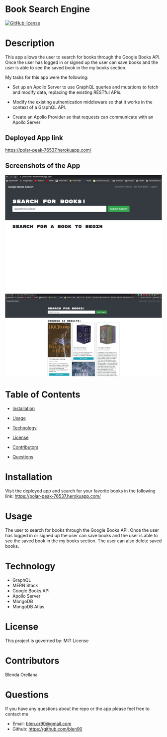 # Book Search Engine 

[![GitHub license](https://img.shields.io/badge/License-MIT-blue.svg)](https://polar-peak-76537.herokuapp.com/)

# Description

This app allows the user to search for books through the Google Books API. Once the user has logged in or signed up the user can save books and the user is able to see the saved book in the my books section. 

My tasks for this app were the following: 

* Set up an Apollo Server to use GraphQL queries and mutations to fetch and modify data, replacing the existing RESTful APIs.

* Modify the existing authentication middleware so that it works in the context of a GraphQL API.

* Create an Apollo Provider so that requests can communicate with an Apollo Server

## Deployed App link 

https://polar-peak-76537.herokuapp.com/

## Screenshots of the App

![Book Search](google.jpg)
![Book Search](google1.jpg)

# Table of Contents

* [Installation](#installation)
    
* [Usage](#usage)

* [Technology](#technology)

* [License](#license)

* [Contributors](#contributors)

* [Questions](#questions)

# Installation

Visit the deployed app and search for your favorite books in the following link: https://polar-peak-76537.herokuapp.com/

# Usage

The user to search for books through the Google Books API. Once the user has logged in or signed up the user can save books and the user is able to see the saved book in the my books section. The user can also delete saved books. 

# Technology

* GraphQL
* MERN Stack
* Google Books API
* Apollo Server
* MongoDB
* MongoDB Atlas

# License 

This project is governed by: MIT License

# Contributors

Blenda Orellana

# Questions

If you have any questions about the repo or the app please feel free to contact me
 * Email: blen.or90@gmail.com
 * Github: https://github.com/blen90
